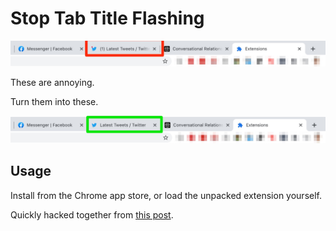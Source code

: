 # Stop Tab Title Flashing

![Bad Tabs](./bad_tabs.png)

These are annoying.

Turn them into these.

![Good Tabs](./good_tabs.png)

## Usage

Install from the Chrome app store, or load the unpacked extension yourself.

Quickly hacked together from [this post](https://webapps.stackexchange.com/questions/74830/how-to-disable-the-flashing-title-when-someone-messages-me-on-facebook).
